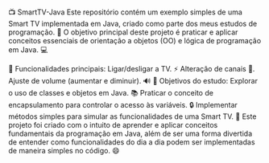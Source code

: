 📺 SmartTV-Java
Este repositório contém um exemplo simples de uma Smart TV implementada em Java, criado como parte dos meus estudos de programação. 🚀 O objetivo principal deste projeto é praticar e aplicar conceitos essenciais de orientação a objetos (OO) e lógica de programação em Java. 💻

🔧 Funcionalidades principais:
Ligar/desligar a TV. ⚡
Alteração de canais 📡.
Ajuste de volume (aumentar e diminuir). 🔊
🎯 Objetivos do estudo:
Explorar o uso de classes e objetos em Java. 📚
Praticar o conceito de encapsulamento para controlar o acesso às variáveis. 🔒
Implementar métodos simples para simular as funcionalidades de uma Smart TV. 📱
Este projeto foi criado com o intuito de aprender e aplicar conceitos fundamentais da programação em Java, além de ser uma forma divertida de entender como funcionalidades do dia a dia podem ser implementadas de maneira simples no código. 😄